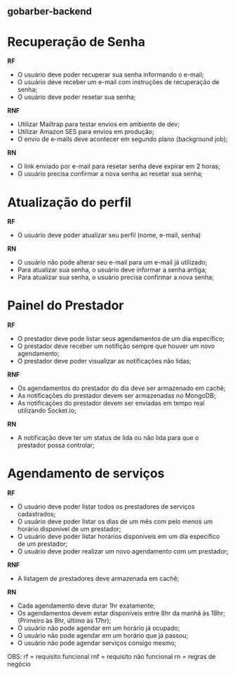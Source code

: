 ## gobarber-backend

# Recuperação de Senha

**RF**
- O usuário deve poder recuperar sua senha informando o e-mail;
- O usuário deve receber um e-mail com instruções de recuperação de senha;
- O usuário deve poder resetar sua senha;

**RNF**

- Utilizar Mailtrap para testar envios em ambiente de dev;
- Utilizar Amazon SES para envios em produção;
- O envio de e-mails deve acontecer em segundo plano (background job);

**RN**

- O link enviado por e-mail para resetar senha deve expirar em 2 horas;
- O usuário precisa confirmar a nova senha ao resetar sua senha;


# Atualização do perfil

**RF**
- O usuário deve poder atualizar seu perfil (nome, e-mail, senha)

**RN**
- O usuário não pode alterar seu e-mail para um e-mail já utilizado;
- Para atualizar sua senha, o usuário deve informar a senha antiga;
- Para atualizar sua senha, o usuário precisa confirmar a nova senha;

# Painel do Prestador

**RF**
- O prestador deve pode listar seus agendamentos de um dia específico;
- O prestador deve receber um notifição sempre que houver um novo agendamento;
- O prestador deve poder visualizar as notificações não lidas;

**RNF**
- Os agendamentos do prestador do dia deve ser armazenado em cachê;
- As notificações do prestador devem ser armazenadas no MongoDB;
- As notificações do prestador devem ser enviadas em tempo real utilizando Socket.io;

**RN**
- A notificação deve ter um status de lida ou não lida para que o prestador possa controlar;

# Agendamento de serviços

**RF**
- O usuário deve poder listar todos os prestadores de serviços cadastrados;
- O usuário deve poder listar os dias de um mês com pelo menos um horário disponível de um prestador;
- O usuário deve poder listar horários disponíveis em um dia específico de um prestador;
- O usuário deve poder realizar um novo agendamento com um prestador;

**RNF**
- A listagem de prestadores deve armazenada em cachê;

**RN**
- Cada agendamento deve durar 1hr exatamente;
- Os agendamentos devem estar disponíveis entre 8hr da manhã às 18hr; (Primeiro às 8hr, último às 17hr);
- O usuário não pode agendar em um horário já ocupado;
- O usuário não pode agendar em um horário que já passou;
- O usuário não pode agendar serviços consigo mesmo;



OBS:
rf = requisito funcional
rnf = requisito não funcional
rn = regras de negócio
